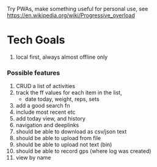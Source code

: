 Try PWAs, make something useful for personal use, see https://en.wikipedia.org/wiki/Progressive_overload


# Tech Goals
1. local first, always almost offline only

### Possible features

1. CRUD a list of activities 
1. track the ff values for each item in the list,
   - date today, weight, reps, sets
1. add a good search fn
1. include most recent etc
1. add today view, and history
1. navigation and deeplinks
1. should be able to download as csv/json text
1. should be able to upload from file
1. should be able to upload not text (bin)
1. should be able to record gps (where log was created)
1. view by name

